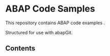 # ABAP Code Samples

This repository contains ABAP code examples .

Structured for use with abapGit.

## Contents

